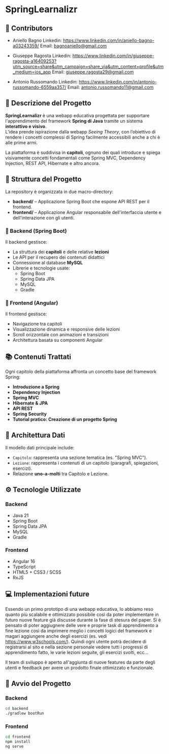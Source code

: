 # SpringLearnalizr

## 👥​ Contributors
- Aniello Bagno
  Linkedin: https://www.linkedin.com/in/aniello-bagno-a03243359/
  Email: bagnoaniello@gmail.com
  
- Giuseppe Ragosta
  Linkedin: https://www.linkedin.com/in/giuseppe-ragosta-a16409253?utm_source=share&utm_campaign=share_via&utm_content=profile&utm_medium=ios_app
  Email: giuseppe.ragosta29@gmail.com
  
- Antonio Russomando
  Linkedin: https://www.linkedin.com/in/antonio-russomando-6559aa357/
  Email: antonio.russomando11@gmail.com

## 📘 Descrizione del Progetto

**SpringLearnalizr** è una webapp educativa progettata per supportare l'apprendimento del framework **Spring di Java** tramite un sistema **interattivo e visivo**.  
Lʼidea prende ispirazione dalla webapp *Seeing Theory*, con lʼobiettivo di rendere i concetti complessi di Spring facilmente accessibili anche a chi è alle prime armi.

La piattaforma è suddivisa in **capitoli**, ognuno dei quali introduce e spiega visivamente concetti fondamentali come Spring MVC, Dependency Injection, REST API, Hibernate e altro ancora.

## 🧱 Struttura del Progetto

La repository è organizzata in due macro-directory:

- **backend/** – Applicazione Spring Boot che espone API REST per il frontend.
- **frontend/** – Applicazione Angular responsabile dell'interfaccia utente e dell'interazione con gli utenti.

### 📂 Backend (Spring Boot)

Il backend gestisce:

- La struttura dei **capitoli** e delle relative **lezioni**
- Le API per il recupero dei contenuti didattici
- Connessione al database **MySQL**
- Librerie e tecnologie usate:
  - Spring Boot
  - Spring Data JPA
  - MySQL
  - Gradle

### 📂 Frontend (Angular)

Il frontend gestisce:

- Navigazione tra capitoli
- Visualizzazione dinamica e responsive delle lezioni
- Scroll orizzontale con animazioni e transizioni
- Architettura basata su componenti Angular

## 📚 Contenuti Trattati

Ogni capitolo della piattaforma affronta un concetto base del framework Spring:

- **Introduzione a Spring**
- **Dependency Injection**
- **Spring MVC**
- **Hibernate & JPA**
- **API REST**
- **Spring Security**
- **Tutorial pratico: Creazione di un progetto Spring**

## 🧠 Architettura Dati

Il modello dati principale include:

- `Capitolo`: rappresenta una sezione tematica (es. "Spring MVC").
- `Lezione`: rappresenta i contenuti di un capitolo (paragrafi, spiegazioni, esercizi).
- Relazione **uno-a-molti** tra Capitolo e Lezione.

## ⚙️ Tecnologie Utilizzate

### Backend
- Java 21
- Spring Boot
- Spring Data JPA
- MySQL
- Gradle

### Frontend
- Angular 16
- TypeScript
- HTML5 + CSS3 / SCSS
- RxJS

## 💻 Implementazioni future
Essendo un primo prototipo di una webapp educativa, lo abbiamo reso quanto più scalabile e ottimizzato possibile così da poter implementare in futuro nuove feature già discusse durante la fase di stesura del paper. Si è pensato di poter aggiugnere delle vere e proprie task di apprendimento a fine lezione così da imprimere meglio i concetti logici del framework e magari aggiungere anche degli esercizi (es. vedi https://www.w3schools.com/). Quindi ogni utente potrà decidere di registrarsi al sito e nella sezione personale vedere tutti i progressi di apprendimento fatto, le varie lezioni seguite, gli esercizi svolti, ecc...

Il team di sviluppo è aperto all'aggiunta di nuove features da parte degli utenti e feedback per avere un prodotto finale ottimizzato e funzionale.

## 🚀 Avvio del Progetto

### Backend

```bash
cd backend
./gradlew bootRun
```

### Frontend
```bash 
cd frontend
npm install
ng serve
```
